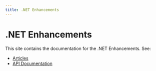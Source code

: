 ```yaml
---
title: .NET Enhancements
---
```


# .NET Enhancements

This site contains the documentation for the .NET Enhancements. See:

* [Articles](/articles)
* [API Documentation](/api)
